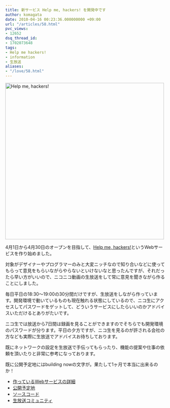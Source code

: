 ```yaml
---
title: 新サービス Help me, hackers! を開発中です
author: komagata
date: 2010-04-16 00:23:36.000000000 +09:00
url: "/articles/58.html"
pvc_views:
- 12652
dsq_thread_id:
- 1702073648
tags:
- Help me hackers!
- information
- 生放送
aliases:
- "/love/58.html"
---
```


  <a href="http://help-me-hackers.com"><img src="http://farm3.static.flickr.com/2728/4522909471_8fdbe143ac.jpg" alt="Help me, hackers!" width="500" height="494" /></a>


4月1日から4月30日のオープンを目指して、[Help me, hackers!][1]というWebサービスを作り始めました。

対象がデザイナーやプログラマーのみと大変ニッチなので知り合いなどに使ってもらって意見をもらいながらやらないといけないなと思ったんですが、それだったら早い方がいいので、ニコニコ動画の生放送をして常に意見を聞きながら作ることにしました。

毎日平日の18:30〜19:00の30分間だけですが、生放送をしながら作っています。開発環境で動いているものも現在触れる状態にしているので、ニコ生にアクセスしてパスワードをゲットして、どういうサービスにしたらいいのかアドバイスいただけるとありがたいです。

ニコ生では放送から7日間は録画を見ることができますのでそちらでも開発環境のパスワードが分ります。平日の夕方ですが、ニコ生を見るのが許される会社の方なども実際に生放送でアドバイスお待ちしております。

既にネットワークの設定を生放送で手伝ってもらったり、機能の提案や仕事の依頼を頂いたりと非常に参考になっております。

既に公開予定地にはbuilding nowの文字が。果たして1ヶ月で本当に出来るのか！

  * [作っているWebサービスの詳細][2]
  * [公開予定地][3]
  * [ソースコード][4]
  * [生放送コミュニティ][5]

 [1]: http://help-me-hackers.com
 [2]: http://wiki.github.com/komagata/help-me-hackers/
 [3]: http://help-me-hackers.com/
 [4]: http://github.com/komagata/help-me-hackers
 [5]: http://com.nicovideo.jp/community/co308424

